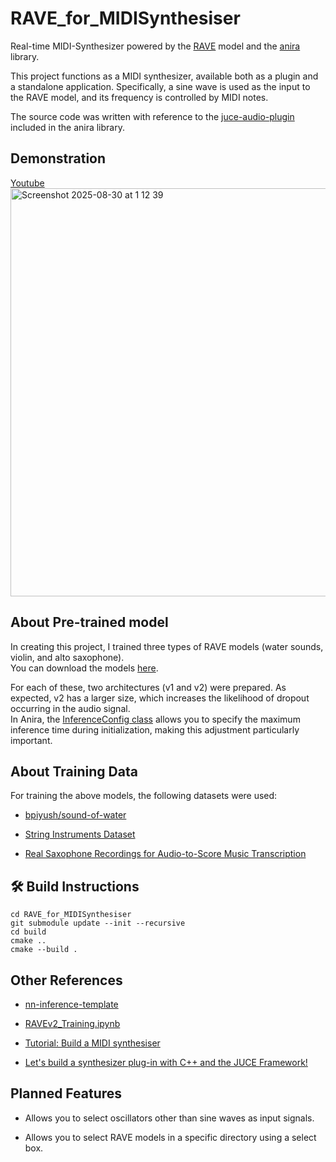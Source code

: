 # RAVE_for_MIDISynthesiser
Real-time MIDI-Synthesizer powered by the [RAVE](https://github.com/acids-ircam/RAVE) model and the [anira](https://github.com/anira-project/anira/tree/main) library. 

This project functions as a MIDI synthesizer, available both as a plugin and a standalone application. Specifically, a sine wave is used as the input to the RAVE model, and its frequency is controlled by MIDI notes.

The source code was written with reference to the [juce-audio-plugin](https://github.com/anira-project/anira/tree/main/examples/juce-audio-plugin) included in the anira library.

## Demonstration
[Youtube<img width="1017" height="653" alt="Screenshot 2025-08-30 at 1 12 39" src="https://github.com/user-attachments/assets/e77993cc-bd84-4883-be89-4f1152519369" />](https://youtu.be/SheBqi23JsI?si=bAWdzOa2-LXQnk1T)


## About Pre-trained model
In creating this project, I trained three types of RAVE models (water sounds, violin, and alto saxophone).   
You can download the models [here](https://www.dropbox.com/scl/fo/454ud8t5eulpj42d0ztmg/AB4ozeBlznhIaZ2UwxocFqg?rlkey=15en2vvl7gwtlahsg7lgmdnq5&st=350s3y2t&dl=0).  

For each of these, two architectures (v1 and v2) were prepared. As expected, v2 has a larger size, which increases the likelihood of dropout occurring in the audio signal.  
In Anira, the [InferenceConfig class](https://anira-project.github.io/anira/usage.html#inferenceconfig) allows you to specify the maximum inference time during initialization, making this adjustment particularly important.

## About Training Data
For training the above models, the following datasets were used:
- [bpiyush/sound-of-water](https://huggingface.co/datasets/bpiyush/sound-of-water)

- [String Instruments Dataset](https://www.kaggle.com/datasets/aashnaashahh1504/string-instruments-dataset)

- [Real Saxophone Recordings for Audio-to-Score Music Transcription](https://grfia.dlsi.ua.es/audio-to-score/)

<!--## Demonstration-->


## 🛠️ Build Instructions
```
cd RAVE_for_MIDISynthesiser
git submodule update --init --recursive
cd build
cmake ..
cmake --build .
```

## Other References
- [nn-inference-template](https://github.com/Torsion-Audio/nn-inference-template)

- [RAVEv2_Training.ipynb](https://colab.research.google.com/drive/1ih-gv1iHEZNuGhHPvCHrleLNXvooQMvI?usp=sharing)

- [Tutorial: Build a MIDI synthesiser](https://juce.com/tutorials/tutorial_synth_using_midi_input/)

- [Let's build a synthesizer plug-in with C++ and the JUCE Framework!](https://youtube.com/playlist?list=PLLgJJsrdwhPwJimt5vtHtNmu63OucmPck&si=vfKCEvMZtt56co4B)

## Planned Features
- Allows you to select oscillators other than sine waves as input signals.

- Allows you to select RAVE models in a specific directory using a select box.
